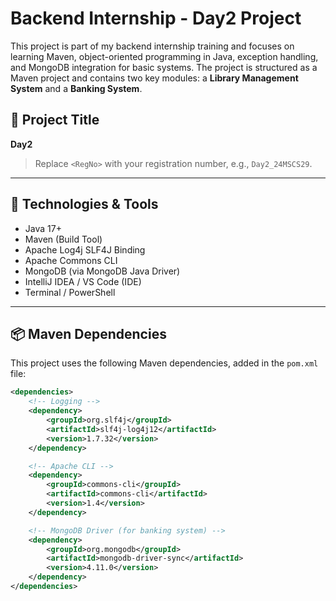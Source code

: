 # Backend Internship - Day2<RegNo> Project

This project is part of my backend internship training and focuses on learning Maven, object-oriented programming in Java, exception handling, and MongoDB integration for basic systems. The project is structured as a Maven project and contains two key modules: a **Library Management System** and a **Banking System**.

## 📁 Project Title
**Day2<RegNo>**

> Replace `<RegNo>` with your registration number, e.g., `Day2_24MSCS29`.

---

## 🔧 Technologies & Tools

- Java 17+
- Maven (Build Tool)
- Apache Log4j SLF4J Binding
- Apache Commons CLI
- MongoDB (via MongoDB Java Driver)
- IntelliJ IDEA / VS Code (IDE)
- Terminal / PowerShell

---

## 📦 Maven Dependencies

This project uses the following Maven dependencies, added in the `pom.xml` file:

```xml
<dependencies>
    <!-- Logging -->
    <dependency>
        <groupId>org.slf4j</groupId>
        <artifactId>slf4j-log4j12</artifactId>
        <version>1.7.32</version>
    </dependency>

    <!-- Apache CLI -->
    <dependency>
        <groupId>commons-cli</groupId>
        <artifactId>commons-cli</artifactId>
        <version>1.4</version>
    </dependency>

    <!-- MongoDB Driver (for banking system) -->
    <dependency>
        <groupId>org.mongodb</groupId>
        <artifactId>mongodb-driver-sync</artifactId>
        <version>4.11.0</version>
    </dependency>
</dependencies>
